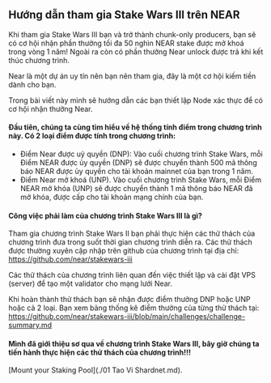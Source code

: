 ## Hướng dẫn tham gia Stake Wars III trên NEAR

Khi tham gia Stake Wars III bạn và trở thành chunk-only producers, bạn sẽ có cơ hội nhận phần thưởng tối đa 50 nghìn NEAR stake được mở khoá trong vòng 1 năm! Ngoài ra còn có phần thưởng Near unlock được trả khi kết thúc chương trình.

Near là một dự án uy tín nên bạn nên tham gia, đây là một cơ hội kiếm tiền dành cho bạn.

Trong bài viết này mình sẽ hướng dẫn các bạn thiết lập Node xác thực để có cơ hội nhận thưởng Near.

#### Đầu tiên, chúng ta cùng tìm hiểu về hệ thống tính điểm trong chương trình này. Có 2 loại điểm được tính trong chương trình:

* Điểm Near được uỷ quyền (DNP): Vào cuối chương trình Stake Wars, mỗi Điểm NEAR được ủy quyền (DNP) sẽ được chuyển thành 500 mã thông báo NEAR được ủy quyền cho tài khoản mainnet của bạn trong 1 năm.
* Điểm Near mở khoá (UNP). Vào cuối chương trình Stake Wars, mỗi Điểm NEAR mở khóa (UNP) sẽ được chuyển thành 1 mã thông báo NEAR đã mở khóa, được cấp cho tài khoản mạng chính của bạn.

#### Công việc phải làm của chương trình Stake Wars III là gì?

Tham gia chương trình Stake Wars II bạn phải thực hiện các thử thách của chương trình đưa trong suốt thời gian chương trình diễn ra. Các thử thách được thường xuyên cập nhập trên github của chương trình tại địa chỉ: https://github.com/near/stakewars-iii

Các thử thách của chương trình liên quan đến việc thiết lập và cài đặt VPS (server) để tạo một validator cho mạng lưới Near.

Khi hoàn thành thử thách bạn sẽ nhận được điểm thưởng DNP hoặc UNP hoặc cả 2 loại. Bạn xem bảng thống kê điểm thưởng của từng thử thách tại: https://github.com/near/stakewars-iii/blob/main/challenges/challenge-summary.md


#### Mình đã giới thiệu sơ qua về chương trình Stake Wars III, bây giờ chúng ta tiến hành thực hiện các thử thách của chương trình!!!

[Mount your Staking Pool](./01 Tao Vi Shardnet.md).
